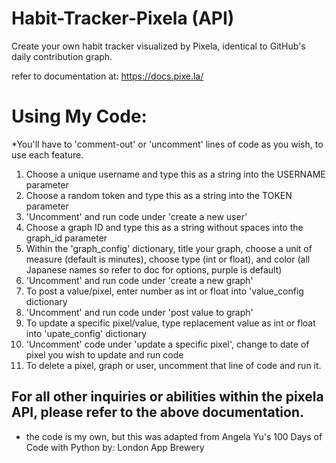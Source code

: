 # Habit-Tracker-Pixela (API)
Create your own habit tracker visualized by Pixela, identical to GitHub's daily contribution graph.

refer to documentation at: https://docs.pixe.la/

# Using My Code:

*You'll have to 'comment-out' or 'uncomment' lines of code as you wish, to use each feature.

1) Choose a unique username and type this as a string into the USERNAME parameter
2) Choose a random token and type this as a string into the TOKEN parameter
3) 'Uncomment' and run code under 'create a new user'
4) Choose a graph ID and type this as a string without spaces into the graph_id parameter
5) Within the 'graph_config' dictionary, title your graph, choose a unit of measure (default is minutes), choose type (int or float), and color (all Japanese names so refer to doc for options, purple is default)
6) 'Uncomment' and run code under 'create a new graph'
7) To post a value/pixel, enter number as int or float into 'value_config dictionary
8) 'Uncomment' and run code under 'post value to graph'
9) To update a specific pixel/value, type replacement value as int or float into 'upate_config' dictionary
10) 'Uncomment' code under 'update a specific pixel', change <yyyyMMdd> to date of pixel you wish to update and run code
11) To delete a pixel, graph or user, uncomment that line of code and run it.

## For all other inquiries or abilities within the pixela API, please refer to the above documentation. 


* the code is my own, but this was adapted from Angela Yu's 100 Days of Code with Python by: London App Brewery
